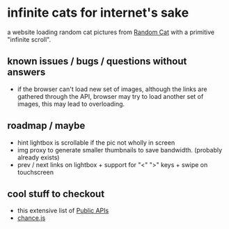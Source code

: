 # infinite cats for internet's sake
a website loading random cat pictures from [Random Cat](https://aws.random.cat/meow) with a primitive "infinite scroll".

## known issues / bugs / questions without answers
- if the browser can't load new set of images, although the links are gathered through the API, browser may try to load another set of images, this may lead to overloading.

## roadmap / maybe
- hint lightbox is scrollable if the pic not wholly in screen
- img proxy to generate smaller thumbnails to save bandwidth. (probably already exists)
- prev / next links on lightbox + support for "<" ">" keys + swipe on touchscreen

## cool stuff to checkout
- this extensive list of [Public APIs](https://github.com/public-apis/public-apis)
- [chance.js](https://github.com/chancejs/chancejs)

